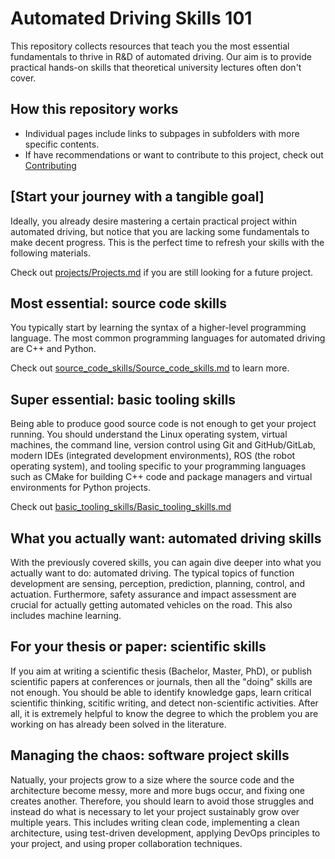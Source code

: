 # Automated Driving Skills 101

This repository collects resources that teach you the most essential fundamentals to thrive in R&D of automated driving. Our aim is to provide practical hands-on skills that theoretical university lectures often don't cover. 

## How this repository works

- Individual pages include links to subpages in subfolders with more specific contents.
- If have recommendations or want to contribute to this project, check out [Contributing](Contributing.md)


##  [Start your journey with a tangible goal]

Ideally, you already desire mastering a certain practical project within automated driving, but notice that you are lacking some fundamentals to make decent progress. This is the perfect time to refresh your skills with the following materials. 

Check out [projects/Projects.md](projects/Projects.md) if you are still looking for a future project. 

## Most essential: source code skills

You typically start by learning the syntax of a higher-level programming language. The most common programming languages for automated driving are C++ and Python. 

Check out [source_code_skills/Source_code_skills.md](source_code_skills/Source_code_skills.md) to learn more.

## Super essential: basic tooling skills

Being able to produce good source code is not enough to get your project running. You should understand the Linux operating system, virtual machines, the command line, version control using Git and GitHub/GitLab, modern IDEs (integrated development environments), ROS (the robot operating system), and tooling specific to your programming languages such as CMake for building C++ code and package managers and virtual environments for Python projects.

Check out [basic_tooling_skills/Basic_tooling_skills.md](basic_tooling_skills/Basic_tooling_skills.md)

## What you actually want: automated driving skills 
With the previously covered skills, you can again dive deeper into what you actually want to do: automated driving. The typical topics of function development are sensing, perception, prediction, planning, control, and actuation. Furthermore, safety assurance and impact assessment are crucial for actually getting automated vehicles on the road. This also includes machine learning.

## For your thesis or paper: scientific skills
If you aim at writing a scientific thesis (Bachelor, Master, PhD), or publish scientific papers at conferences or journals, then all the "doing" skills are not enough. You should be able to identify knowledge gaps, learn critical scientific thinking, scitific writing, and detect non-scientific activities. After all, it is extremely helpful to know the degree to which the problem you are working on has already been solved in the literature. 

## Managing the chaos: software project skills
Natually, your projects grow to a size where the source code and the architecture become messy, more and more bugs occur, and fixing one creates another. Therefore, you should learn to avoid those struggles and instead do what is necessary to let your project sustainably grow over multiple years. This includes writing clean code, implementing a clean architecture, using test-driven development, applying DevOps principles to your project, and using proper collaboration techniques. 



